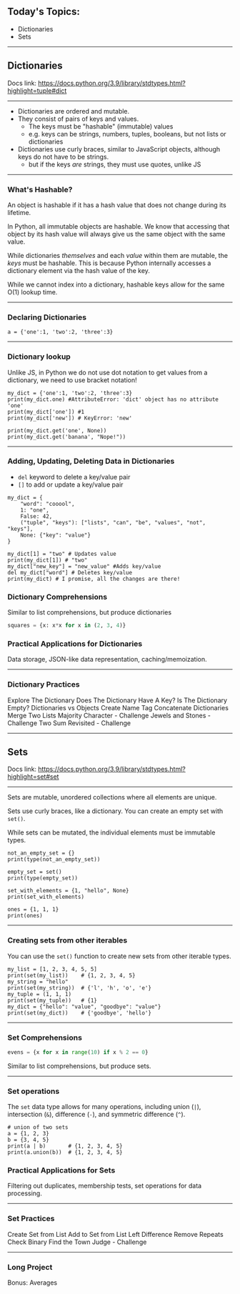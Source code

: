 ## Today's Topics:
- Dictionaries
- Sets

---
## Dictionaries

Docs link:
https://docs.python.org/3.9/library/stdtypes.html?highlight=tuple#dict

---

- Dictionaries are ordered and mutable.
- They consist of pairs of keys and values.
    - The keys must be "hashable" (immutable) values
    - e.g. keys can be strings, numbers, tuples, booleans, but not lists or dictionaries
- Dictionaries use curly braces, similar to JavaScript objects, although keys do not have to be strings.
    - but if the keys _are_ strings, they must use quotes, unlike JS

---

### What's Hashable?

An object is hashable if it has a hash value that does not change during its lifetime.

In Python, all immutable objects are hashable. We know that accessing that object by its hash value will always give us the same object with the same value.

While dictionaries *themselves* and each *value* within them are mutable, the *keys* must be hashable. This is because Python internally accesses a dictionary element via the hash value of the key.

While we cannot index into a dictionary, hashable keys allow for the same O(1) lookup time.

---

### Declaring Dictionaries
```python=
a = {'one':1, 'two':2, 'three':3}
```

---

### Dictionary lookup

Unlike JS, in Python we do not use dot notation to get values from a dictionary, we need to use bracket notation!

```python=
my_dict = {'one':1, 'two':2, 'three':3}
print(my_dict.one) #AttributeError: 'dict' object has no attribute 'one'
print(my_dict['one']) #1
print(my_dict['new']) # KeyError: 'new'

print(my_dict.get('one', None))
print(my_dict.get('banana', "Nope!"))
```

---

### Adding, Updating, Deleting Data in Dictionaries

- `del` keyword to delete a key/value pair
- `[]` to add or update a key/value pair
```python=
my_dict = {
    "word": "cooool",
    1: "one",
    False: 42,
    ("tuple", "keys"): ["lists", "can", "be", "values", "not", "keys"],
    None: {"key": "value"}
}

my_dict[1] = "two" # Updates value
print(my_dict[1]) # "two"
my_dict["new_key"] = "new_value" #Adds key/value
del my_dict["word"] # Deletes key/value
print(my_dict) # I promise, all the changes are there!
```

### Dictionary Comprehensions

Similar to list comprehensions, but produce dictionaries

```python
squares = {x: x*x for x in (2, 3, 4)}
```

### Practical Applications for Dictionaries

Data storage, JSON-like data representation, caching/memoization.

---

### Dictionary Practices
Explore The Dictionary
Does The Dictionary Have A Key?
Is The Dictionary Empty?
Dictionaries vs Objects
Create Name Tag
Concatenate Dictionaries
Merge Two Lists
Majority Character - Challenge
Jewels and Stones - Challenge
Two Sum Revisited - Challenge


---

## Sets

Docs link:
https://docs.python.org/3.9/library/stdtypes.html?highlight=set#set

---

Sets are mutable, unordered collections where all elements are unique.

Sets use curly braces, like a dictionary. You can create an empty set with `set()`.

While sets can be mutated, the individual elements must be immutable types.

```python=
not_an_empty_set = {}
print(type(not_an_empty_set))

empty_set = set()
print(type(empty_set))

set_with_elements = {1, "hello", None}
print(set_with_elements)

ones = {1, 1, 1}
print(ones)
```

---

### Creating sets from other iterables

You can use the `set()` function to create new sets from other iterable types.

```python=
my_list = [1, 2, 3, 4, 5, 5]
print(set(my_list))    # {1, 2, 3, 4, 5}
my_string = "hello"
print(set(my_string))  # {'l', 'h', 'o', 'e'}
my_tuple = (1, 1, 1)
print(set(my_tuple))   # {1}
my_dict = {"hello": "value", "goodbye": "value"}
print(set(my_dict))    # {'goodbye', 'hello'}
```
---
### Set Comprehensions

```python
evens = {x for x in range(10) if x % 2 == 0}
```
Similar to list comprehensions, but produce sets.

---

### Set operations

The `set` data type allows for many operations, including union (`|`), intersection (`&`), difference (`-`), and symmetric difference (`^`).

```python=
# union of two sets
a = {1, 2, 3}
b = {3, 4, 5}
print(a | b)       # {1, 2, 3, 4, 5}
print(a.union(b))  # {1, 2, 3, 4, 5}
```

### Practical Applications for Sets

Filtering out duplicates, membership tests, set operations for data processing.

---

### Set Practices
Create Set from List
Add to Set from List
Left Difference
Remove Repeats
Check Binary
Find the Town Judge - Challenge

---

### Long Project
Bonus: Averages
